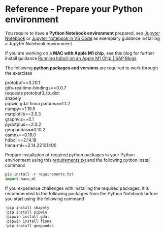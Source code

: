 # Reference - Prepare your Python environment <a name="appA-sub1"></a>

You require to have a __Python Notebook environment__ prepared, see [Jupyter Notebook](https://jupyter.org/install) or [Jupyter Notebook in VS Code](https://code.visualstudio.com/docs/datascience/jupyter-notebooks) as exemplary guidance installing a Jupyter Notebook environment

If you are working on a __MAC with Apple M1 chip__, see this blog for further install guidance [Running hdbcli on an Apple M1 Chip | SAP Blogs](https://blogs.sap.com/2022/04/25/running-hdbcli-on-an-apple-m1-chip/)

The following __python packages and versions__ are required to work through the exercises  

protobuf==3.20.1  
gtfs-realtime-bindings==0.0.7  
requests
protobuf3_to_dict  
shapely  
pipwin
gdal
fiona
pandas==1.1.2  
numpy==1.19.5  
matplotlib==3.5.3  
graphviz==0.1  
pydotplus==2.0.2  
geopandas==0.10.2  
osmnx==0.16.0  
hdbcli==2.14.18  
hana-ml==2.14.22101400

Prepare installation of required python packages in your Python envrionment using this [requirements.txt](https://github.com/SAP-samples/teched2022-DA180/blob/main/exercises/ex9_appendix/requirements.txt) and the following python install command
````Python
pip install -r requirements.txt
import hana_ml

````
If you experience challenges with installing the required packages, it is recommended to the following packages from the Python Notebook before you start using the following command 
````Python
!pip install shapely  
!pip install pipwin  
!pipwin install gdal  
!pipwin install fiona  
!pip install geopandas

````
